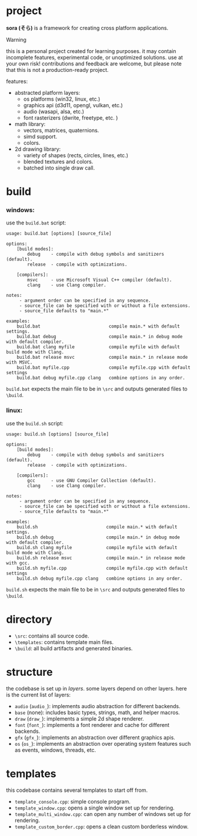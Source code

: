 # project
**sora (そら)** is a framework for creating cross platform applications. 

> [!WARNING]
> this is a personal project created for learning purposes. it may contain incomplete features, experimental code, or unoptimized solutions. use at your own risk! contributions and feedback are welcome, but please note that this is not a production-ready project.

features:
- abstracted platform layers:
	- os platforms (win32, linux, etc.)
	- graphics api (d3d11, opengl, vulkan, etc.)
	- audio (wasapi, alsa, etc.)
	- font rasterizers (dwrite, freetype, etc. )
- math library:
	- vectors, matrices, quaternions.
	- simd support.
	- colors.
- 2d drawing library:
	- variety of shapes (rects, circles, lines, etc.)
	- blended textures and colors.
	- batched into single draw call.

# build

### windows:
use the `build.bat` script:
```
usage: build.bat [options] [source_file]

options:
    [build modes]:
        debug    - compile with debug symbols and sanitizers (default).
        release  - compile with optimizations.
 
    [compilers]:
        msvc     - use Microsoft Visual C++ compiler (default).
        clang    - use Clang compiler.
 
notes: 
     - argument order can be specified in any sequence.
     - source_file can be specified with or without a file extensions.
     - source_file defaults to "main.*"

examples:
    build.bat                          compile main.* with default settings.
    build.bat debug                    compile main.* in debug mode with default compiler.
    build.bat clang myfile             compile myfile with default build mode with Clang.
    build.bat release msvc             compile main.* in release mode with MSVC.
    build.bat myfile.cpp               compile myfile.cpp with default settings
    build.bat debug myfile.cpp clang   combine options in any order.
```
`build.bat` expects the main file to be in `\src` and outputs generated files to `\build`.

### linux:

use the `build.sh` script:
```
usage: build.sh [options] [source_file]

options:
    [build modes]:
        debug    - compile with debug symbols and sanitizers (default).
        release  - compile with optimizations.
 
    [compilers]:
        gcc      - use GNU Compiler Collection (default).
        clang    - use Clang compiler.
 
notes: 
     - argument order can be specified in any sequence.
     - source_file can be specified with or without a file extensions.
     - source_file defaults to "main.*"

examples:
    build.sh                          compile main.* with default settings.
    build.sh debug                    compile main.* in debug mode with default compiler.
    build.sh clang myfile             compile myfile with default build mode with Clang.
    build.sh release msvc             compile main.* in release mode with gcc.
    build.sh myfile.cpp               compile myfile.cpp with default settings
    build.sh debug myfile.cpp clang   combine options in any order.
```
`build.sh` expects the main file to be in `\src` and outputs generated files to `\build`.

# directory
- `\src`: contains all source code.
- `\templates`: contains template main files.
- `\build`: all build artifacts and generated binaries.

# structure
the codebase is set up in *layers*. some layers depend on other layers.
here is the current list of layers:

- `audio` (`audio_`): implements audio abstraction for different backends.
- `base` (none): includes basic types, strings, math, and helper macros.
- `draw` (`draw_`): implements a simple 2d shape renderer.
- `font` (`font_`): implements a font renderer and cache for different backends.
- `gfx` (`gfx_`): implements an abstraction over different graphics apis.
- `os` (`os_`): implements an abstraction over operating system features such as events, windows, threads, etc.

# templates

this codebase contains several templates to start off from.

- `template_console.cpp`: simple console program.
- `template_window.cpp`: opens a single window set up for rendering.
- `template_multi_window.cpp`: can open any number of windows set up for rendering.
- `template_custom_border.cpp`: opens a clean custom borderless window.